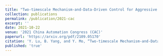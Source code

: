 ```yaml
---
title: "Two-timescale Mechanism-and-Data-Driven Control for Aggressive Driving of Autonomous Cars"
collection: publications
permalink: /publication/2021-cac
excerpt: ''
date: 2021-10-22
venue: '2021 China Automation Congress (CAC)'
paperurl: 'https://arxiv.org/pdf/2109.05170'
citation: 'Y. Lu, B. Yang, and Y. Mo, “Two-timescale Mechanism-and-Data-Driven Control for Aggressive Driving of Autonomous Cars,” in 2021 China Automation Congress (CAC). IEEE, 2021, pp. 7874–7879.'
published: 'true'
---
```


